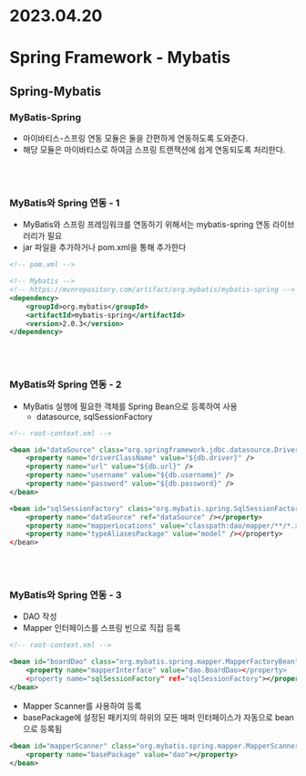 # 2023.04.20

# Spring Framework - Mybatis

## Spring-Mybatis

### MyBatis-Spring

- 마이바티스-스프링 연동 모듈은 둘을 간편하게 연동하도록 도와준다.
- 해당 모듈은 마이바티스로 하여금 스프링 트랜잭션에 쉽게 연동되도록 처리한다.

<br>

<br>

### MyBatis와 Spring 연동 - 1

- MyBatis와 스프링 프레임워크를 연동하기 위해서는 mybatis-spring 연동 라이브러리가 필요
- jar 파일을 추가하거나 pom.xml을 통해 추가한다

```xml
<!-- pom.xml -->

<!-- Mybatis -->
<!-- https://mvnrepository.com/artifact/org.mybatis/mybatis-spring -->
<dependency>
	<groupId>org.mybatis</groupId>
	<artifactId>mybatis-spring</artifactId>
	<version>2.0.3</version>
</dependency>
```

<br>

<br>

### MyBatis와 Spring 연동 - 2

- MyBatis 실행에 필요한 객체를 Spring Bean으로 등록하여 사용
    - datasource, sqlSessionFactory

```xml
<!-- root-context.xml -->

<bean id="dataSource" class="org.springframework.jdbc.datasource.DriverManagerDataSource">
	<property name="driverClassName" value="${db.driver}" />
	<property name="url" value="${db.url}" />
	<property name="username" value="${db.username}" />
	<property name="password" value="${db.password}" />
</bean>
```

```xml
<bean id="sqlSessionFactory" class="org.mybatis.spring.SqlSessionFactoryBean">
	<property name="dataSource" ref="dataSource" /></property>
	<property name="mapperLocations" value="classpath:dao/mapper/**/*.xml"></property>
	<property name="typeAliasesPackage" value="model" /></property>
</bean>
```

<br>
<br>

### MyBatis와 Spring 연동 - 3

- DAO 작성
- Mapper 인터페이스를 스프링 빈으로 직접 등록

```xml
<!-- root-context.xml -->

<bean id="boardDao" class="org.mybatis.spring.mapper.MapperFactoryBean">
	<property name="mapperInterface" value="dao.BoardDao></property>
	<property name="sqlSessionFactory" ref="sqlSessionFactory"></property>
</bean>
```

- Mapper Scanner를 사용하여 등록
- basePackage에 설정된 패키지의 하위의 모든 매퍼 인터페이스가 자동으로 bean으로 등록됨

```xml
<bean id="mapperScanner" class="org.mybatis.spring.mapper.MapperScannerConfigurer">
	<property name="basePackage" value="dao"></property>
</bean>
```